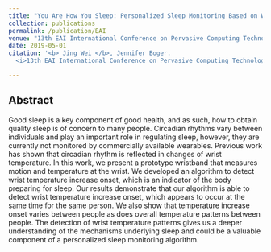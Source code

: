 ```yaml
---
title: "You Are How You Sleep: Personalized Sleep Monitoring Based on Wrist Temperature and Accelerometer Data"
collection: publications
permalink: /publication/EAI
venue: "13th EAI International Conference on Pervasive Computing Technologies for Healthcare - Demos and Posters"
date: 2019-05-01
citation: '<b> Jing Wei </b>, Jennifer Boger.
  <i>13th EAI International Conference on Pervasive Computing Technologies for Healthcare - Demos and Posters</i>.'

---
```


## Abstract
Good sleep is a key component of good health, and as such, how to obtain quality sleep is of concern to many people. Circadian rhythms vary between individuals and play an important role in regulating sleep, however, they are currently not monitored by commercially available wearables. Previous work has shown that circadian rhythm is reflected in changes of wrist temperature. In this work, we present a prototype wristband that measures motion and temperature at the wrist. We developed an algorithm to detect wrist temperature increase onset, which is an indicator of the body preparing for sleep. Our results demonstrate that our algorithm is able to detect wrist temperature increase onset, which appears to occur at the same time for the same person. We also show that temperature increase onset varies between people as does overall temperature patterns between people. The detection of wrist temperature patterns gives us a deeper understanding of the mechanisms underlying sleep and could be a valuable component of a personalized sleep monitoring algorithm.
